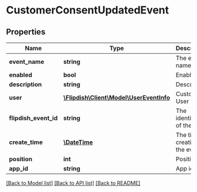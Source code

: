 # CustomerConsentUpdatedEvent

## Properties
Name | Type | Description | Notes
------------ | ------------- | ------------- | -------------
**event_name** | **string** | The event name | [optional] 
**enabled** | **bool** | Enabled | [optional] 
**description** | **string** | Description | [optional] 
**user** | [**\Flipdish\Client\Model\UserEventInfo**](UserEventInfo.md) | Customer User info | [optional] 
**flipdish_event_id** | **string** | The identitfier of the event | [optional] 
**create_time** | [**\DateTime**](\DateTime.md) | The time of creation of the event | [optional] 
**position** | **int** | Position | [optional] 
**app_id** | **string** | App id | [optional] 

[[Back to Model list]](../README.md#documentation-for-models) [[Back to API list]](../README.md#documentation-for-api-endpoints) [[Back to README]](../README.md)



